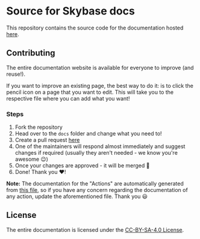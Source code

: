 # Source for Skybase docs

This repository contains the source code for the documentation hosted [here](https://docs.skybasedb.com).

## Contributing

The entire documentation website is available for everyone to improve (and reuse!). 

If you want to improve an existing page, the best way to do it: is to click the pencil icon on a page that you want to edit. This will take you to the respective file where you can add what you want!

### Steps

1. Fork the repository
2. Head over to the `docs` folder and change what you need to!
3. Create a pull request [here](https://github.com/skybasedb/docs/pulls)
4. One of the maintainers will respond almost immediately and suggest changes if required (usually they aren't needed - we know you're awesome 😉)
5. Once your changes are approved - it will be merged 🎉
6. Done! Thank you ❤️!

**Note:** The documentation for the "Actions" are automatically generated from [this file](https://github.com/terrabasedb/terrabase/blob/next/actions.jsonc), so if you have any concern regarding the documentation of any action, update the aforementioned file. Thank you 😃

## License

The entire documentation is licensed under the [CC-BY-SA-4.0 License](./LICENSE).
